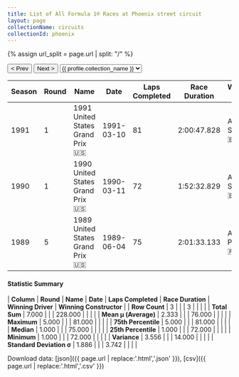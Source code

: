 ```yaml
---
title: List of All Formula 1® Races at Phoenix street circuit
layout: page
collectionName: circuits
collectionId: phoenix
---
```


{% assign url_split = page.url | split: "/" %}
<div id="collection-navigation">
<button onclick="selector.options[selector.selectedIndex-1].value && (window.location = selector.options[selector.selectedIndex-1].value);">&lt; Prev</button>
<button onclick="selector.options[selector.selectedIndex+1].value && (window.location = selector.options[selector.selectedIndex+1].value);">Next &gt;</button>
<select id="selector" onchange="this.options[this.selectedIndex].value && (window.location = this.options[this.selectedIndex].value);">
  {% for collectionId in site.data[page.collectionName].refs %}
    {% if collectionId == page.collectionId %}
      {% assign selected = "selected" %}
    {% else %}
      {% assign selected = "" %}
    {% endif %}
    {% assign profile = site.data[page.collectionName][collectionId].profile %}
    <option value="/f1/{{ page.collectionName }}/{{ collectionId }}/{{ url_split[4] }}" {{ selected }}>{{ profile.collection_name }}</option>
  {% endfor %}
</select>
</div>

| Season | Round | Name | Date | Laps Completed | Race Duration | Winning Driver | Winning Constructor |
|--|--|--|--|--|--|--|--|
| 1991 | 1 | 1991 United States Grand Prix 🇺🇸 | 1991-03-10 | 81 | 2:00:47.828 | Ayrton Senna 🇧🇷 | McLaren 🇬🇧 |
| 1990 | 1 | 1990 United States Grand Prix 🇺🇸 | 1990-03-11 | 72 | 1:52:32.829 | Ayrton Senna 🇧🇷 | McLaren 🇬🇧 |
| 1989 | 5 | 1989 United States Grand Prix 🇺🇸 | 1989-06-04 | 75 | 2:01:33.133 | Alain Prost 🇫🇷 | McLaren 🇬🇧 |

#### Statistic Summary

| **Column** | **Round** | **Name** | **Date** | **Laps Completed** | **Race Duration** | **Winning Driver** | **Winning Constructor** |
| **Row Count** | 3 |  |  | 3 |  |  |  |
| **Total Sum** | 7.000 |  |  | 228.000 |  |  |  |
| **Mean μ (Average)** | 2.333 |  |  | 76.000 |  |  |  |
| **Maximum** | 5.000 |  |  | 81.000 |  |  |  |
| **75th Percentile** | 5.000 |  |  | 81.000 |  |  |  |
| **Median** | 1.000 |  |  | 75.000 |  |  |  |
| **25th Percentile** | 1.000 |  |  | 72.000 |  |  |  |
| **Minimum** | 1.000 |  |  | 72.000 |  |  |  |
| **Variance** | 3.556 |  |  | 14.000 |  |  |  |
| **Standard Deviation σ** | 1.886 |  |  | 3.742 |  |  |  |

Download data: [json]({{ page.url | replace:'.html','.json' }}), [csv]({{ page.url | replace:'.html','.csv' }})
